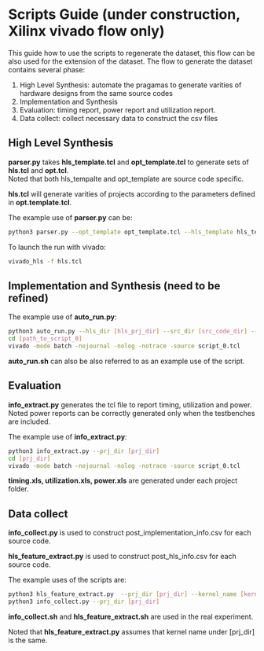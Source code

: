 # Scripts Guide (under construction, Xilinx vivado flow only)
This guide how to use the scripts to regenerate the dataset, this flow can be also used for the extension of the dataset.
The flow to generate the dataset contains several phase:
1. High Level Synthesis: automate the pragamas to generate varities of hardware designs from the same source codes
2. Implementation and Synthesis
3. Evaluation: timing report, power report and utilization report.
4. Data collect: collect necessary data to construct the csv files

## High Level Synthesis
**parser.py** takes **hls_template.tcl** and **opt_template.tcl** to generate sets of **hls.tcl** and **opt.tcl**.   
Noted that both hls_tempalte and opt_template are source code specific.

**hls.tcl** will generate varities of projects according to the parameters defined in **opt.template.tcl**.   

The example use of **parser.py** can be:
```bash
python3 parser.py --opt_template opt_template.tcl --hls_template hls_template.tcl --output_path [PATH to the solutions]
```
To launch the run with vivado:
```bash
vivado_hls -f hls.tcl
```

## Implementation and Synthesis (need to be refined)
The example use of **auto_run.py**:
```bash
python3 auto_run.py --hls_dir [hls_prj_dir] --src_dir [src_code_dir] --prj_dir [vivado_prj_dir]
cd [path_to_script_0]
vivado -mode batch -nojournal -nolog -notrace -source script_0.tcl
```
**auto_run.sh** can also be also referred to as an example use of the script.

## Evaluation
**info_extract.py** generates the tcl file to report timing, utilization and power. Noted power reports can be correctly generated only when the testbenches are included.  

The example use of **info_extract.py**:
```bash
python3 info_extract.py --prj_dir [prj_dir]
cd [prj_dir]
vivado -mode batch -nojournal -nolog -notrace -source script_0.tcl
```

**timing.xls, utilization.xls, power.xls** are generated under each project folder.

## Data collect
**info_collect.py** is used to construct post_implementation_info.csv for each source code.  

**hls_feature_extract.py** is used to construct post_hls_info.csv for each source code.  

The example uses of the scripts are:
```bash
python3 hls_feature_extract.py  --prj_dir [prj_dir] --kernel_name [kernel_name] --csv_file [PATH/post_hls_info.csv]
python3 info_collect.py --prj_dir [prj_dir]
```

**info_collect.sh** and **hls_feature_extract.sh** are used in the real experiment.  

Noted that **hls_feature_extract.py** assumes that kernel name under [prj_dir] is the same.
